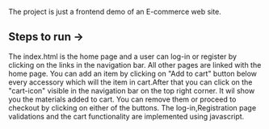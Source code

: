 The project is just a frontend demo of an E-commerce web site.
## Steps to run ->
The index.html is the home page and a user can log-in or register by clicking on the links in the navigation bar.
All other pages are linked with the home page.
You can add an item by clicking on "Add to cart" button below every accessory which will the item in cart.After that you can click on the "cart-icon" visible in the navigation bar on the top right corner.
It wil show you the materials added to cart.
You can remove them or proceed to checkout by clicking on either of the buttons.
The log-in,Registration page validations and the cart functionality are implemented using javascript.
